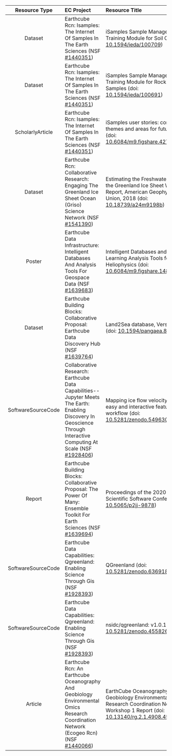 | Resource Type |  EC Project | Resource Title |
|:---:|:----|:----|
| Dataset|Earthcube Rcn: Isamples: The Internet Of Samples In The Earth Sciences (NSF [#1440351](https://nsf.gov/awardsearch/showAward?AWD_ID=1440351&HistoricalAwards=false))| iSamples Sample Management Training Module for Soil Cores (doi: [10.1594/ieda/100709](https://doi.org/10.1594/ieda/100709)) |
| Dataset|Earthcube Rcn: Isamples: The Internet Of Samples In The Earth Sciences (NSF [#1440351](https://nsf.gov/awardsearch/showAward?AWD_ID=1440351&HistoricalAwards=false))| iSamples Sample Management Training Module for Rock Outcrop Samples (doi: [10.1594/ieda/100691](https://doi.org/10.1594/ieda/100691)) |
| ScholarlyArticle|Earthcube Rcn: Isamples: The Internet Of Samples In The Earth Sciences (NSF [#1440351](https://nsf.gov/awardsearch/showAward?AWD_ID=1440351&HistoricalAwards=false))| iSamples user stories: common themes and areas for future work (doi: [10.6084/m9.figshare.4272164.v1](https://doi.org/10.6084/m9.figshare.4272164.v1)) |
| Dataset|Earthcube Rcn: Collaborative Research: Engaging The Greenland Ice Sheet Ocean (Griso) Science Network (NSF [#1541390](https://nsf.gov/awardsearch/showAward?AWD_ID=1541390&HistoricalAwards=false))| Estimating the Freshwater Flux from the Greenland Ice Sheet Workshop Report, American Geophysical Union, 2018 (doi: [10.18739/a24m9198b](https://doi.org/10.18739/a24m9198b)) |
| Poster|Earthcube Data Infrastructure: Intelligent Databases And Analysis Tools For Geospace Data (NSF [#1639683](https://nsf.gov/awardsearch/showAward?AWD_ID=1639683&HistoricalAwards=false))| Intelligent Databases and Machine-Learning Analysis Tools for Heliophysics (doi: [10.6084/m9.figshare.14848713.v1](https://doi.org/10.6084/m9.figshare.14848713.v1)) |
| Dataset|Earthcube Building Blocks: Collaborative Proposal: Earthcube Data Discovery Hub (NSF [#1639764](https://nsf.gov/awardsearch/showAward?AWD_ID=1639764&HistoricalAwards=false))| Land2Sea database, Version 2.0 (doi: [10.1594/pangaea.892680](https://doi.org/10.1594/pangaea.892680)) |
| SoftwareSourceCode|Collaborative Research: Earthcube Data Capabilities--Jupyter Meets The Earth: Enabling Discovery In Geoscience Through Interactive Computing At Scale (NSF [#1928406](https://nsf.gov/awardsearch/showAward?AWD_ID=1928406&HistoricalAwards=false))| Mapping ice flow velocity using an easy and interactive feature tracking workflow (doi: [10.5281/zenodo.5496306](https://doi.org/10.5281/zenodo.5496306)) |
| Report|Earthcube Building Blocks: Collaborative Proposal: The Power Of Many: Ensemble Toolkit For Earth Sciences (NSF [#1639694](https://nsf.gov/awardsearch/showAward?AWD_ID=1639694&HistoricalAwards=false))| Proceedings of the 2020 Improving Scientific Software Conference (doi: [10.5065/p2jj-9878](https://doi.org/10.5065/p2jj-9878)) |
| SoftwareSourceCode|Earthcube Data Capabilities: Qgreenland: Enabling Science Through Gis (NSF [#1928393](https://nsf.gov/awardsearch/showAward?AWD_ID=1928393&HistoricalAwards=false))| QGreenland (doi: [10.5281/zenodo.6369184](https://doi.org/10.5281/zenodo.6369184)) |
| SoftwareSourceCode|Earthcube Data Capabilities: Qgreenland: Enabling Science Through Gis (NSF [#1928393](https://nsf.gov/awardsearch/showAward?AWD_ID=1928393&HistoricalAwards=false))| nsidc/qgreenland: v1.0.1 (doi: [10.5281/zenodo.4558266](https://doi.org/10.5281/zenodo.4558266)) |
| Article|Earthcube Rcn: An Earthcube Oceanography And Geobiology Environmental Omics Research Coordination Network (Ecogeo Rcn) (NSF [#1440066](https://nsf.gov/awardsearch/showAward?AWD_ID=1440066&HistoricalAwards=false))| EarthCube Oceanography and Geobiology Environmental 'Omics Research Coordination Network Workshop 1 Report (doi: [10.13140/rg.2.1.4908.4561](https://doi.org/10.13140/rg.2.1.4908.4561)) |
